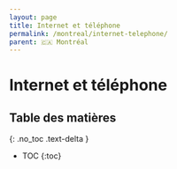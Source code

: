 ```yaml
---
layout: page
title: Internet et téléphone
permalink: /montreal/internet-telephone/
parent: 🇨🇦 Montréal
---
```


# Internet et téléphone

## Table des matières
{: .no_toc .text-delta }

- TOC
{:toc}